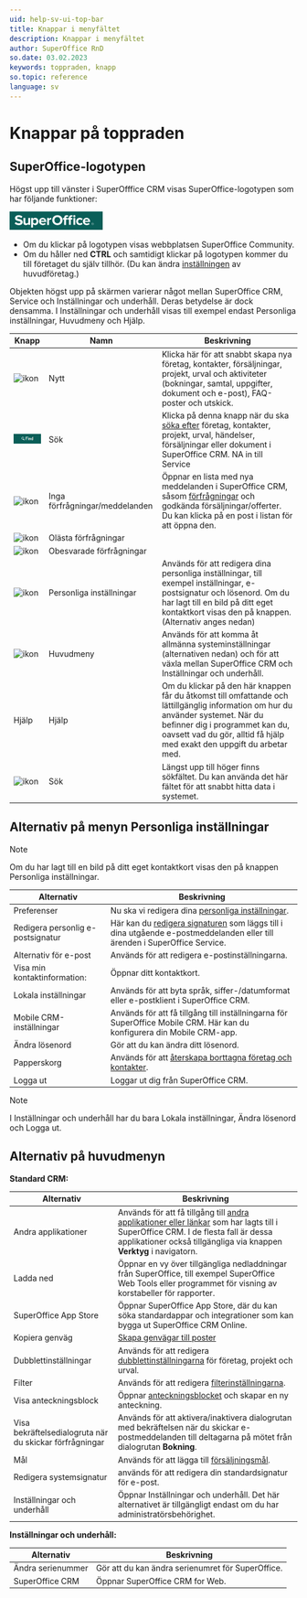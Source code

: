 ```yaml
---
uid: help-sv-ui-top-bar
title: Knappar i menyfältet
description: Knappar i menyfältet
author: SuperOffice RnD
so.date: 03.02.2023
keywords: toppraden, knapp
so.topic: reference
language: sv
---
```


# Knappar på toppraden

## SuperOffice-logotypen

Högst upp till vänster i SuperOfffice CRM visas SuperOffice-logotypen som har följande funktioner:

![SuperOffice-logotyp][img9]

* Om du klickar på logotypen visas webbplatsen SuperOffice Community.
* Om du håller ned **CTRL** och samtidigt klickar på logotypen kommer du till företaget du själv tillhör. (Du kan ändra [inställningen][6] av huvudföretag.)

Objekten högst upp på skärmen varierar något mellan SuperOffice CRM, Service och Inställningar och underhåll. Deras betydelse är dock densamma. I Inställningar och underhåll visas till exempel endast Personliga inställningar, Huvudmeny och Hjälp.

| Knapp | Namn | Beskrivning |
|---|---|---|
| ![ikon][img3] | Nytt | Klicka här för att snabbt skapa nya företag, kontakter, försäljningar, projekt, urval och aktiviteter (bokningar, samtal, uppgifter, dokument och e-post), FAQ-poster och utskick. |
| ![ikon][img8] | Sök | Klicka på denna knapp när du ska [söka efter][5] företag, kontakter, projekt, urval, händelser, försäljningar eller dokument i SuperOffice CRM. NA in till Service |
| ![ikon][img4] | Inga förfrågningar/meddelanden | Öppnar en lista med nya meddelanden i SuperOffice CRM, såsom [förfrågningar][4] och godkända försäljningar/offerter. Du kan klicka på en post i listan för att öppna den. |
| ![ikon][img5] | Olästa förfrågningar | |
| ![ikon][img6] | Obesvarade förfrågningar | |
| ![ikon][img2] | Personliga inställningar | Används för att redigera dina personliga inställningar, till exempel inställningar, e-postsignatur och lösenord. Om du har lagt till en bild på ditt eget kontaktkort visas den på knappen. (Alternativ anges nedan) |
| ![ikon][img1] | Huvudmeny | Används för att komma åt allmänna systeminställningar (alternativen nedan) och för att växla mellan SuperOffice CRM och Inställningar och underhåll. |
| Hjälp | Hjälp | Om du klickar på den här knappen får du åtkomst till omfattande och lättillgänglig information om hur du använder systemet. När du befinner dig i programmet kan du, oavsett vad du gör, alltid få hjälp med exakt den uppgift du arbetar med. |
| ![ikon][img7] | Sök | Längst upp till höger finns sökfältet. Du kan använda det här fältet för att snabbt hitta data i systemet. |

## Alternativ på menyn Personliga inställningar

> [!NOTE]
> Om du har lagt till en bild på ditt eget kontaktkort visas den på knappen Personliga inställningar.

| Alternativ | Beskrivning |
|---|---|
| Preferenser | Nu ska vi redigera dina [personliga inställningar][6]. |
| Redigera personlig e-postsignatur | Här kan du [redigera signaturen][7] som läggs till i dina utgående e-postmeddelanden eller till ärenden i SuperOffice Service. |
| Alternativ för e-post | Används för att redigera e-postinställningarna. |
| Visa min kontaktinformation: | Öppnar ditt kontaktkort. |
| Lokala inställningar | Används för att byta språk, siffer-/datumformat eller e-postklient i SuperOffice CRM. |
| Mobile CRM-inställningar | Används för att få tillgång till inställningarna för SuperOffice Mobile CRM. Här kan du konfigurera din Mobile CRM-app. |
| Ändra lösenord | Gör att du kan ändra ditt lösenord. |
| Papperskorg | Används för att [återskapa borttagna företag och kontakter][3]. |
| Logga ut | Loggar ut dig från SuperOffice CRM. |

> [!NOTE]
> I Inställningar och underhåll har du bara Lokala inställningar, Ändra lösenord och Logga ut.

## Alternativ på huvudmenyn

**Standard CRM:**

| Alternativ | Beskrivning |
|---|---|
| Andra applikationer | Används för att få tillgång till [andra applikationer eller länkar][1] som har lagts till i SuperOffice CRM. I de flesta fall är dessa applikationer också tillgängliga via knappen **Verktyg** i navigatorn. |
| Ladda ned | Öppnar en vy över tillgängliga nedladdningar från SuperOffice, till exempel SuperOffice Web Tools eller programmet för visning av korstabeller för rapporter. |
| SuperOffice App Store | Öppnar SuperOffice App Store, där du kan söka standardappar och integrationer som kan bygga ut SuperOffice CRM Online. |
| Kopiera genväg | [Skapa genvägar till poster][15] |
| Dubblettinställningar | Används för att redigera [dubblettinställningarna][8] för företag, projekt och urval. |
| Filter | Används för att redigera [filterinställningarna][2]. |
| Visa anteckningsblock | Öppnar [anteckningsblocket][9] och skapar en ny anteckning. |
| Visa bekräftelsedialogruta när du skickar förfrågningar | Används för att aktivera/inaktivera dialogrutan med bekräftelsen när du skickar e-postmeddelanden till deltagarna på mötet från dialogrutan **Bokning**. |
| Mål | Används för att lägga till [försäljningsmål][17]. |
| Redigera systemsignatur | används för att redigera din standardsignatur för e-post. |
| Inställningar och underhåll | Öppnar Inställningar och underhåll. Det här alternativet är tillgängligt endast om du har administratörsbehörighet. |

**Inställningar och underhåll:**

| Alternativ | Beskrivning |
|---|---|
| Ändra serienummer | Gör att du kan ändra serienumret för SuperOffice. |
| SuperOffice CRM | Öppnar SuperOffice CRM for Web. |

<!-- Referenced links -->
[1]: ../../basics/external-applications-and-url-addresses.md
[3]: ../../basics/deleting-elements.md#restore
[8]: ../../basics/duplicates.md
[9]: ../../basics/notes.md
[2]: ../../section-tabs/filter.md
[6]: ../preferences.md
[7]: ../edit-email-signature.md
[4]: ../../../diary/learn/invitation/accept-decline.md
[5]: ../../../search-options/learn/find-screen.md
[15]: ../../../onsite/win-client/learn/creating-shortcuts-to-entries-in-crm.md
[17]: ../../../sale/learn/sales-targets/index.md

<!-- Referenced images -->
[img1]: ../../../../media/icons/main-menu.png
[img2]: ../../../../media/icons/personal-settings.png
[img4]: ../../../../media/icons/notice.png
[img5]: ../../../../media/icons/notice-new.png
[img6]: ../../../../media/icons/notice-pending.png
[img7]: ../../../../../common/icons/search-icon-black.png
[img3]: ../../../../../common/icons/plus-black.png
[img8]: ../../../../media/loc/en/learn/find.png
[img9]: ../../../../media/superoffice-logo.png
